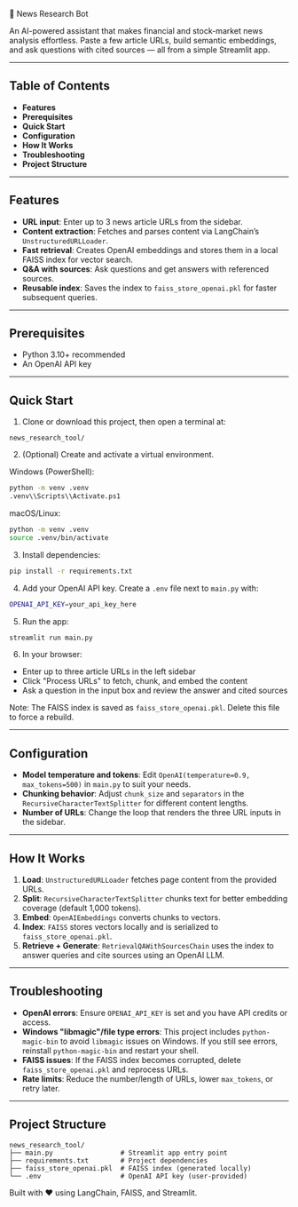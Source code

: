 📰 News Research Bot

An AI-powered assistant that makes financial and stock-market news analysis effortless. Paste a few article URLs, build semantic embeddings, and ask questions with cited sources — all from a simple Streamlit app.

---

## Table of Contents
- **Features**
- **Prerequisites**
- **Quick Start**
- **Configuration**
- **How It Works**
- **Troubleshooting**
- **Project Structure**

---

## Features
- **URL input**: Enter up to 3 news article URLs from the sidebar.
- **Content extraction**: Fetches and parses content via LangChain’s `UnstructuredURLLoader`.
- **Fast retrieval**: Creates OpenAI embeddings and stores them in a local FAISS index for vector search.
- **Q&A with sources**: Ask questions and get answers with referenced sources.
- **Reusable index**: Saves the index to `faiss_store_openai.pkl` for faster subsequent queries.

---

## Prerequisites
- Python 3.10+ recommended
- An OpenAI API key

---

## Quick Start
1) Clone or download this project, then open a terminal at:
```
news_research_tool/
```

2) (Optional) Create and activate a virtual environment.

Windows (PowerShell):
```bash
python -m venv .venv
.venv\\Scripts\\Activate.ps1
```

macOS/Linux:
```bash
python -m venv .venv
source .venv/bin/activate
```

3) Install dependencies:
```bash
pip install -r requirements.txt
```

4) Add your OpenAI API key. Create a `.env` file next to `main.py` with:
```bash
OPENAI_API_KEY=your_api_key_here
```

5) Run the app:
```bash
streamlit run main.py
```

6) In your browser:
- Enter up to three article URLs in the left sidebar
- Click "Process URLs" to fetch, chunk, and embed the content
- Ask a question in the input box and review the answer and cited sources

Note: The FAISS index is saved as `faiss_store_openai.pkl`. Delete this file to force a rebuild.

---

## Configuration
- **Model temperature and tokens**: Edit `OpenAI(temperature=0.9, max_tokens=500)` in `main.py` to suit your needs.
- **Chunking behavior**: Adjust `chunk_size` and `separators` in the `RecursiveCharacterTextSplitter` for different content lengths.
- **Number of URLs**: Change the loop that renders the three URL inputs in the sidebar.

---

## How It Works
1) **Load**: `UnstructuredURLLoader` fetches page content from the provided URLs.
2) **Split**: `RecursiveCharacterTextSplitter` chunks text for better embedding coverage (default 1,000 tokens).
3) **Embed**: `OpenAIEmbeddings` converts chunks to vectors.
4) **Index**: `FAISS` stores vectors locally and is serialized to `faiss_store_openai.pkl`.
5) **Retrieve + Generate**: `RetrievalQAWithSourcesChain` uses the index to answer queries and cite sources using an OpenAI LLM.

---

## Troubleshooting
- **OpenAI errors**: Ensure `OPENAI_API_KEY` is set and you have API credits or access.
- **Windows "libmagic"/file type errors**: This project includes `python-magic-bin` to avoid `libmagic` issues on Windows. If you still see errors, reinstall `python-magic-bin` and restart your shell.
- **FAISS issues**: If the FAISS index becomes corrupted, delete `faiss_store_openai.pkl` and reprocess URLs.
- **Rate limits**: Reduce the number/length of URLs, lower `max_tokens`, or retry later.

---

## Project Structure
```
news_research_tool/
├── main.py                 # Streamlit app entry point
├── requirements.txt        # Project dependencies
├── faiss_store_openai.pkl  # FAISS index (generated locally)
└── .env                    # OpenAI API key (user-provided)
```

Built with ❤️ using LangChain, FAISS, and Streamlit.
